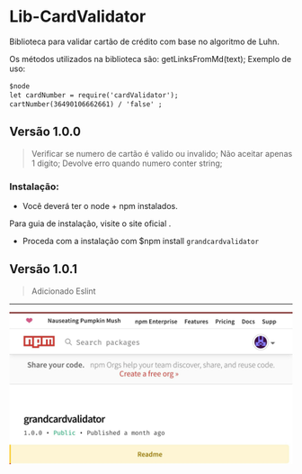 # Lib-CardValidator
Biblioteca para validar cartão de crédito com base no algoritmo de Luhn. 

Os métodos utilizados na biblioteca são:
getLinksFromMd(text);
Exemplo de uso:

	$node
	let cardNumber = require('cardValidator');
 	cartNumber(36490106662661) / 'false' ;

## Versão 1.0.0
>Verificar se numero de cartão é valido ou invalido;
Não aceitar apenas 1 digito;
Devolve erro quando numero conter string;

### Instalação:
- Você deverá ter o node + npm instalados.

Para guia de instalação, visite o site oficial .

- Proceda com a instalação com $npm install  `grandcardvalidator`

## Versão 1.0.1
> Adicionado Eslint
_______________________

![](https://github.com/DanielleBK/Lib-CardValidator/blob/master/cardvalidator.jpg?raw=true)

